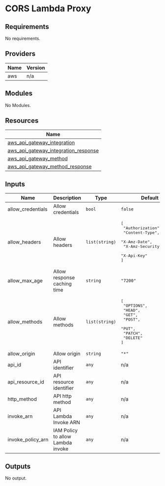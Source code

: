 # CORS Lambda Proxy

<!-- BEGINNING OF PRE-COMMIT-TERRAFORM DOCS HOOK -->
## Requirements

No requirements.

## Providers

| Name | Version |
|------|---------|
| aws | n/a |

## Modules

No Modules.

## Resources

| Name |
|------|
| [aws_api_gateway_integration](https://registry.terraform.io/providers/hashicorp/aws/latest/docs/resources/api_gateway_integration) |
| [aws_api_gateway_integration_response](https://registry.terraform.io/providers/hashicorp/aws/latest/docs/resources/api_gateway_integration_response) |
| [aws_api_gateway_method](https://registry.terraform.io/providers/hashicorp/aws/latest/docs/resources/api_gateway_method) |
| [aws_api_gateway_method_response](https://registry.terraform.io/providers/hashicorp/aws/latest/docs/resources/api_gateway_method_response) |

## Inputs

| Name | Description | Type | Default | Required |
|------|-------------|------|---------|:--------:|
| allow\_credentials | Allow credentials | `bool` | `false` | no |
| allow\_headers | Allow headers | `list(string)` | <pre>[<br>  "Authorization",<br>  "Content-Type",<br>  "X-Amz-Date",<br>  "X-Amz-Security-Token",<br>  "X-Api-Key"<br>]</pre> | no |
| allow\_max\_age | Allow response caching time | `string` | `"7200"` | no |
| allow\_methods | Allow methods | `list(string)` | <pre>[<br>  "OPTIONS",<br>  "HEAD",<br>  "GET",<br>  "POST",<br>  "PUT",<br>  "PATCH",<br>  "DELETE"<br>]</pre> | no |
| allow\_origin | Allow origin | `string` | `"*"` | no |
| api\_id | API identifier | `any` | n/a | yes |
| api\_resource\_id | API resource identifier | `any` | n/a | yes |
| http\_method | API http method | `any` | n/a | yes |
| invoke\_arn | API Lambda Invoke ARN | `any` | n/a | yes |
| invoke\_policy\_arn | IAM Policy to allow Lambda invoke | `any` | n/a | yes |

## Outputs

No output.
<!-- END OF PRE-COMMIT-TERRAFORM DOCS HOOK -->
